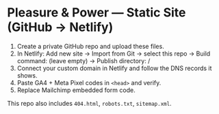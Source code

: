# Pleasure & Power — Static Site (GitHub → Netlify)

1) Create a private GitHub repo and upload these files.
2) In Netlify: Add new site → Import from Git → select this repo → Build command: (leave empty) → Publish directory: /
3) Connect your custom domain in Netlify and follow the DNS records it shows.
4) Paste GA4 + Meta Pixel codes in `<head>` and verify.
5) Replace Mailchimp embedded form code.

This repo also includes `404.html`, `robots.txt`, `sitemap.xml`.
